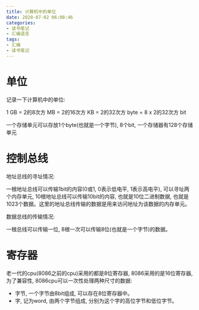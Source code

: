 ```yaml
---
title: 计算机中的单位
date: 2020-07-02 06:08:46
categories:
- 读书笔记
- 汇编语言
tags:
- 汇编
- 读书笔记
---
```


# 单位

记录一下计算机中的单位:

1 GB = 2的8次方 MB = 2的16次方 KB = 2的32次方 byte = 8 x 2的32次方 bit

一个存储单元可以存放1个byte(也就是一个字节), 8个bit, 一个存储器有128个存储单元

<!--more-->

# 控制总线

地址总线的寻址情况:

一根地址总线可以传输1bit的内容(0或1, 0表示低电平, 1表示高电平), 可以寻址两个内存单元, 10根地址总线可以传输10bit的内容, 也就是10位二进制数据, 也就是1023个数据。这里的地址总线传输的数据是用来访问地址为该数据的内存单元。

数据总线的传输情况:

一根总线可以传输一位, 8根一次可以传输8位(也就是一个字节)的数据。

# 寄存器

老一代的cpu(8086之前的cpu)采用的都是8位寄存器, 8086采用的是16位寄存器, 为了兼容性, 8086cpu可以一次性处理两种尺寸的数据:

* 字节, 一个字节由8bit组成, 可以存在8位寄存器中。
* 字, 记为word, 由两个字节组成, 分别为这个字的高位字节和低位字节。


